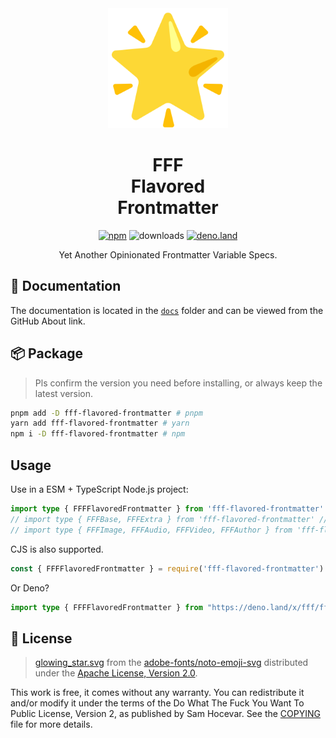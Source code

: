 <div align="center">
<a href="https://github.com/importantimport/fff">
<img src="docs/public/glowing_star.svg" alt="fff" width="192px" />
</a>
</div>

<h1 align="center">FFF<br />Flavored<br />Frontmatter</h1>
<p align="center">
<a href="https://npmjs.com/package/fff-flavored-frontmatter"><img src="https://img.shields.io/npm/v/fff-flavored-frontmatter?color=yellow" alt="npm"></a>
<img src="https://img.shields.io/npm/dt/fff-flavored-frontmatter?color=yellow" alt="downloads">
<a href="https://deno.land/x/fff"><img src="https://img.shields.io/badge/available%20on-deno.land/x-black.svg?logo=deno" alt="deno.land"></a>
</p>

<p align="center">Yet Another Opinionated Frontmatter Variable Specs.</p>

## 📝 Documentation

The documentation is located in the [`docs`](docs) folder and can be viewed from the GitHub About link.

## 📦️ Package

> Pls confirm the version you need before installing, or always keep the latest version.

```bash
pnpm add -D fff-flavored-frontmatter # pnpm
yarn add fff-flavored-frontmatter # yarn
npm i -D fff-flavored-frontmatter # npm
```

## Usage

Use in a ESM + TypeScript Node.js project:

```ts
import type { FFFFlavoredFrontmatter } from 'fff-flavored-frontmatter'
// import type { FFFBase, FFFExtra } from 'fff-flavored-frontmatter' // if you need them
// import type { FFFImage, FFFAudio, FFFVideo, FFFAuthor } from 'fff-flavored-frontmatter' // if you need them
```

CJS is also supported.

```ts
const { FFFFlavoredFrontmatter } = require('fff-flavored-frontmatter')
```

Or Deno?

```ts
import type { FFFFlavoredFrontmatter } from "https://deno.land/x/fff/fff.ts";
```

## 📄 License

> [glowing_star.svg](docs/public/glowing_star.svg) from the [adobe-fonts/noto-emoji-svg](https://github.com/adobe-fonts/noto-emoji-svg) distributed under the [Apache License, Version 2.0](https://github.com/adobe-fonts/noto-emoji-svg/blob/main/LICENSE).

This work is free, it comes without any warranty. You can redistribute it and/or modify it under the
terms of the Do What The Fuck You Want To Public License, Version 2,
as published by Sam Hocevar. See the [COPYING](COPYING) file for more details.